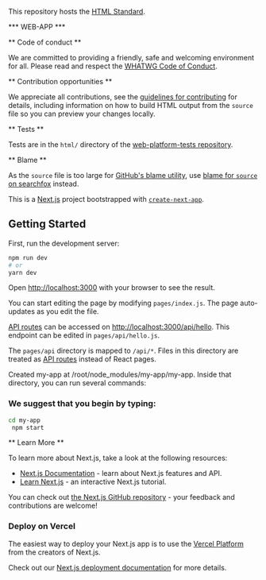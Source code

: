 This repository hosts the [HTML Standard](https://html.spec.whatwg.org/).


*** WEB-APP ***


** Code of conduct **

We are committed to providing a friendly, safe and welcoming environment for all. Please read and respect the [WHATWG Code of Conduct](https://whatwg.org/code-of-conduct).

** Contribution opportunities **

We appreciate all contributions, see the [guidelines for contributing](CONTRIBUTING.md) for details, including information on how to build HTML output from the `source` file so you can preview your changes locally.

** Tests **

Tests are in the `html/` directory of the [web-platform-tests repository](https://github.com/web-platform-tests/wpt).

** Blame **

As the `source` file is too large for [GitHub's blame utility](https://help.github.com/articles/tracing-changes-in-a-file/), use [blame for `source` on searchfox](https://searchfox.org/whatwg-html/source/source) instead.

This is a [Next.js](https://nextjs.org/) project bootstrapped with [`create-next-app`](https://github.com/vercel/next.js/tree/canary/packages/create-next-app).


## Getting Started

First, run the development server:

```bash
npm run dev
# or
yarn dev
```

Open [http://localhost:3000](http://localhost:3000) with your browser to see the result.

You can start editing the page by modifying `pages/index.js`. The page auto-updates as you edit the file.

[API routes](https://nextjs.org/docs/api-routes/introduction) can be accessed on [http://localhost:3000/api/hello](http://localhost:3000/api/hello). This endpoint can be edited in `pages/api/hello.js`.

The `pages/api` directory is mapped to `/api/*`. Files in this directory are treated as [API routes](https://nextjs.org/docs/api-routes/introduction) instead of React pages.

Created my-app at /root/node_modules/my-app/my-app.
Inside that directory, you can run several commands:



### We suggest that you begin by typing:

```bash
cd my-app
 npm start
 ```


** Learn More **

To learn more about Next.js, take a look at the following resources:

- [Next.js Documentation](https://nextjs.org/docs) - learn about Next.js features and API.
- [Learn Next.js](https://nextjs.org/learn) - an interactive Next.js tutorial.

You can check out [the Next.js GitHub repository](https://github.com/vercel/next.js/) - your feedback and contributions are welcome!


### Deploy on Vercel

The easiest way to deploy your Next.js app is to use the [Vercel Platform](https://vercel.com/new?utm_medium=default-template&filter=next.js&utm_source=create-next-app&utm_campaign=create-next-app-readme) from the creators of Next.js.

Check out our [Next.js deployment documentation](https://nextjs.org/docs/deployment) for more details.
